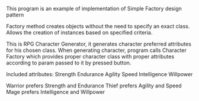 This program is an example of implementation of Simple Factory design pattern

Factory method creates objects without the need to specify an exact class. Allows the creation of instances based on specified criteria.

This is RPG Character Generator, it generates character preferred attributes for his chosen class. When generating character, program calls Character Factory which provides proper character class with proper attributes according to param passed to it by pressed button.

Included attributes:
Strength
Endurance
Agility
Speed
Intelligence
Willpower


Warrior prefers Strength and Endurance
Thief prefers Agility and Speed
Mage prefers Intelligence and Willpower
